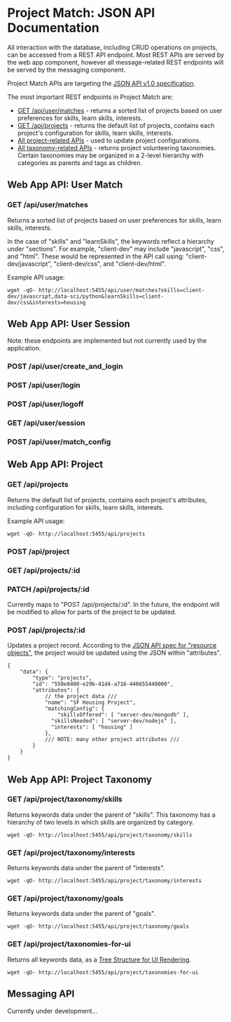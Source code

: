 # Project Match: JSON API Documentation

All interaction with the database, including CRUD operations on projects, can be accessed from a REST API endpoint. Most REST APIs are served by the web app component, however all message-related REST endpoints will be served by the messaging component.

Project Match APIs are targeting the [JSON API v1.0 specification](http://jsonapi.org/format/).

The most important REST endpoints in Project Match are:

* [GET /api/user/matches](#get-apiusermatches) - returns a sorted list of projects based on user preferences for skills, learn skills, interests.
* [GET /api/projects](#get-apiprojects) - returns the default list of projects, contains each project's configuration for skills, learn skills, interests.
* [All project-related APIs](#web-app-api-project) - used to update project configurations.
* [All taxonomy-related APIs](#web-app-api-project-taxonomy) - returns project volunteering taxonomies. Certain taxonomies may be organized in a 2-level hierarchy with categories as parents and tags as children.

## Web App API: User Match

### GET /api/user/matches

Returns a sorted list of projects based on user preferences for skills, learn skills, interests.

In the case of "skills" and "learnSkills", the keywords reflect a hierarchy under "sections". For example, "client-dev" may include "javascript", "css", and "html". These would be represented in the API call using: "client-dev/javascript", "client-dev/css", and "client-dev/html".

Example API usage:

```
wget -qO- http://localhost:5455/api/user/matches?skills=client-dev/javascript,data-sci/python&learnSkills=client-dev/css&interests=housing
```

 
## Web App API: User Session

Note: these endpoints are implemented but not currently used by the application.

### POST /api/user/create_and_login

### POST /api/user/login

### POST /api/user/logoff

### GET /api/user/session

### POST /api/user/match_config


## Web App API: Project

### GET /api/projects

Returns the default list of projects, contains each project's attributes, including configuration for skills, learn skills, interests.

Example API usage:

```
wget -qO- http://localhost:5455/api/projects
```


### POST /api/project

### GET /api/projects/:id

### PATCH /api/projects/:id

Currently maps to "POST /api/projects/:id". In the future, the endpoint will be modified to allow for parts of the project to be updated.

### POST /api/projects/:id

Updates a project record. According to the [JSON API spec for "resource objects"](http://jsonapi.org/format/#document-resource-objects), the project would be updated using the JSON within "attributes".

```
{
	"data": {
		"type": "projects",
		"id": "550e8400-e29b-41d4-a716-446655440000",
		"attributes": {
			// the project data ///
			"name": "SF Housing Project",
 			"matchingConfig": { 
				"skillsOffered": [ "server-dev/mongodb" ],
			  "skillsNeeded": [ "server-dev/nodejs" ],
			  "interests": [ "housing" ] 
			},
			/// NOTE: many other project attributes ///
		}
	}
}
```


## Web App API: Project Taxonomy

### GET /api/project/taxonomy/skills

Returns keywords data under the parent of "skills". This taxonomy has a hierarchy of two levels in which skills are organized by category.

```
wget -qO- http://localhost:5455/api/project/taxonomy/skills
```

### GET /api/project/taxonomy/interests

Returns keywords data under the parent of "interests".

```
wget -qO- http://localhost:5455/api/project/taxonomy/interests
```

### GET /api/project/taxonomy/goals

Returns keywords data under the parent of "goals".

```
wget -qO- http://localhost:5455/api/project/taxonomy/goals
```

### GET /api/project/taxonomies-for-ui

Returns all keywords data, as a [Tree Structure for UI Rendering](https://github.com/designforsf/brigade-matchmaker/blob/master/docs/taxonomy.md#tree-structure-for-ui-rendering).

```
wget -qO- http://localhost:5455/api/project/taxonomies-for-ui
```



## Messaging API

Currently under development...

